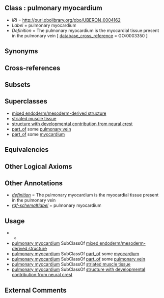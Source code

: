 
## Class : pulmonary myocardium

 * *IRI* = http://purl.obolibrary.org/obo/UBERON_0004162
 * *Label* = pulmonary myocardium
 * *Definition* = The pulmonary myocardium is the myocardial tissue present in the pulmonary vein [ [database_cross_reference](../../ef/oboInOwl#hasDbXref.md) = GO:0003350 ]

## Synonyms


## Cross-references


## Subsets


## Superclasses

 * [mixed endoderm/mesoderm-derived structure](../../UBERON/77/UBERON_0000077.md)
 * [striated muscle tissue](../../UBERON/36/UBERON_0002036.md)
 * [structure with developmental contribution from neural crest](../../UBERON/14/UBERON_0010314.md)
 * [part_of](../../BFO/50/BFO_0000050.md) some [pulmonary vein](../../UBERON/16/UBERON_0002016.md)
 * [part_of](../../BFO/50/BFO_0000050.md) some [myocardium](../../UBERON/49/UBERON_0002349.md)

## Equivalencies


## Other Logical Axioms


## Other Annotations

 * *[definition](../../IAO/15/IAO_0000115.md)* = The pulmonary myocardium is the myocardial tissue present in the pulmonary vein
 * *[rdf-schema#label](../../el/rdf-schema#label.md)* = pulmonary myocardium

## Usage

 * -
 * [pulmonary myocardium](../../UBERON/62/UBERON_0004162.md) SubClassOf [mixed endoderm/mesoderm-derived structure](../../UBERON/77/UBERON_0000077.md)
 * [pulmonary myocardium](../../UBERON/62/UBERON_0004162.md) SubClassOf [part_of](../../BFO/50/BFO_0000050.md) some [myocardium](../../UBERON/49/UBERON_0002349.md)
 * [pulmonary myocardium](../../UBERON/62/UBERON_0004162.md) SubClassOf [part_of](../../BFO/50/BFO_0000050.md) some [pulmonary vein](../../UBERON/16/UBERON_0002016.md)
 * [pulmonary myocardium](../../UBERON/62/UBERON_0004162.md) SubClassOf [striated muscle tissue](../../UBERON/36/UBERON_0002036.md)
 * [pulmonary myocardium](../../UBERON/62/UBERON_0004162.md) SubClassOf [structure with developmental contribution from neural crest](../../UBERON/14/UBERON_0010314.md)

## External Comments

